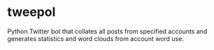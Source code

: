 # tweepol
Python Twitter bot that collates all posts from specified accounts and generates statistics and word clouds from account word use.
